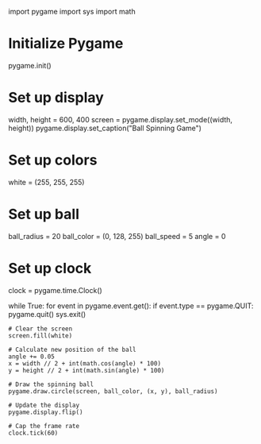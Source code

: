 import pygame
import sys
import math

# Initialize Pygame
pygame.init()

# Set up display
width, height = 600, 400
screen = pygame.display.set_mode((width, height))
pygame.display.set_caption("Ball Spinning Game")

# Set up colors
white = (255, 255, 255)

# Set up ball
ball_radius = 20
ball_color = (0, 128, 255)
ball_speed = 5
angle = 0

# Set up clock
clock = pygame.time.Clock()

while True:
    for event in pygame.event.get():
        if event.type == pygame.QUIT:
            pygame.quit()
            sys.exit()

    # Clear the screen
    screen.fill(white)

    # Calculate new position of the ball
    angle += 0.05
    x = width // 2 + int(math.cos(angle) * 100)
    y = height // 2 + int(math.sin(angle) * 100)

    # Draw the spinning ball
    pygame.draw.circle(screen, ball_color, (x, y), ball_radius)

    # Update the display
    pygame.display.flip()

    # Cap the frame rate
    clock.tick(60)

